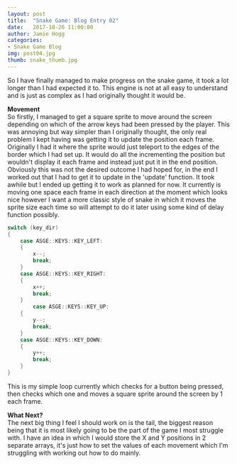 ```yaml
---
layout: post
title:  "Snake Game: Blog Entry 02"
date:   2017-10-26 11:00:00
author: Jamie Hogg
categories: 
- Snake Game Blog
img: post04.jpg
thumb: snake_thumb.jpg
---
```

So I have finally managed to make progress on the snake game, it took a lot longer than I had expected it to.
This engine is not at all easy to understand and is just as complex as I had originally thought it would be.

<b>Movement</b><BR>
So firstly, I managed to get a square sprite to move around the screen depending on which of the arrow keys had been pressed by the player. This was annoying but way simpler than I originally thought, the only real problem I kept having was getting it to update the position each frame. Originally I had it where the sprite would just teleport to the edges of the border which I had set up. It would do all the incrementing the position but wouldn't display it each frame and instead just put it in the end position. Obviously this was not the desired outcome I had hoped for, in the end I worked out that I had to get it to update in the 'update' function. It took awhile but I ended up getting it to work as planned for now. It currently is moving one space each frame in each direction at the moment which looks nice however I want a more classic style of snake in which it moves the sprite size each time so will attempt to do it later using some kind of delay function possibly.

```C++
switch (key_dir)
{
	case ASGE::KEYS::KEY_LEFT:
	{
		x--;
		break;
	}
	case ASGE::KEYS::KEY_RIGHT:
	{
		x++;
		break;
	}
		case ASGE::KEYS::KEY_UP:
	{
		y--;
		break;
	}		
	case ASGE::KEYS::KEY_DOWN:
	{
		y++;
		break;
	}
}
```

This is my simple loop currently which checks for a button being pressed, then checks which one and moves a square sprite around the screen by 1 each frame.

<b>What Next?</b><BR>
The next big thing I feel I should work on is the tail, the biggest reason being that it is most likely going to be the part of the game I most struggle with. I have an idea in which I would store the X and Y positions in 2 separate arrays, it's just how to set the values of each movement which I'm struggling with working out how to do mainly.
